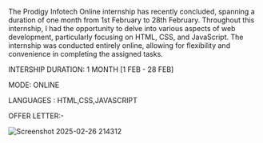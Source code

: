 The Prodigy Infotech Online internship has recently concluded, spanning a duration of one month from 1st February to 28th February. Throughout this internship, I had the opportunity to delve into various aspects of web development, particularly focusing on HTML, CSS, and JavaScript. The internship was conducted entirely online, allowing for flexibility and convenience in completing the assigned tasks.

INTERSHIP DURATION: 1 MONTH [1 FEB - 28 FEB]

MODE: ONLINE

LANGUAGES : HTML,CSS,JAVASCRIPT

OFFER LETTER:-





![Screenshot 2025-02-26 214312](https://github.com/user-attachments/assets/020d66fe-f505-4bf9-ad38-44b0dbdb798e)

